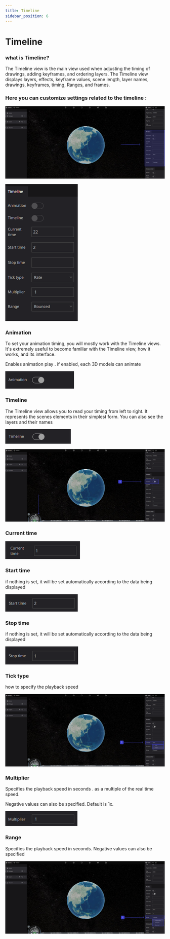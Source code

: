```yaml
---
title: Timeline
sidebar_position: 6
---
```


# Timeline

### what is Timeline?

The Timeline view is the main view used when adjusting the timing of drawings, adding keyframes, and ordering layers. The Timeline view displays layers, effects,  keyframe values, scene length, layer names, drawings, keyframes, timing, Ranges, and frames.

### Here you can customize settings related to the timeline :

![er 1.png](./img/er_1.png)

![dfgdf.png](./img/dfgdf.png)

### Animation

To set your animation timing, you will mostly work with the Timeline  views. It's extremely useful to become familiar with the Timeline view, how it works, and its interface.

Enables animation play . if enabled, each 3D models can animate

![sdf.png](./img/sdf.png)

### Timeline

The Timeline view allows you to read your timing from left to right. It represents the scenes elements in their simplest form. You can also see the layers and their names

![sd.png](./img/sd.png)

![88 1.png](./img/88_1.png)

### Current time

![edt.png](./img/edt.png)

### Start time

if nothing is set, it will be set automatically according to the data being displayed 

![sdfsd.png](./img/sdfsd.png)

### Stop time

if nothing is set, it will be set automatically according to the data being displayed

![wefwe.png](./img/wefwe.png)

### Tick type

how to specify the playback speed

![684 2.png](./img/684_2.png)

### Multiplier

Specifies the playback speed in seconds . as a multiple of the real time speed.

Negative values can also be specified. Default is 1x.

![964.png](./img/964.png)

### **Range**

Specifies the playback speed in seconds. Negative values can also be specified

![df 1.png](./img/df_1.png)